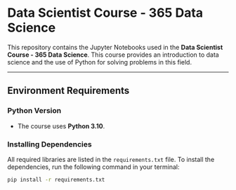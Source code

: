 # Data Scientist Course - 365 Data Science

This repository contains the Jupyter Notebooks used in the **Data Scientist Course - 365 Data Science**. This course provides an introduction to data science and the use of Python for solving problems in this field.

---

## Environment Requirements

### Python Version
- The course uses **Python 3.10**.

### Installing Dependencies
All required libraries are listed in the `requirements.txt` file. To install the dependencies, run the following command in your terminal:

```bash
pip install -r requirements.txt
```

